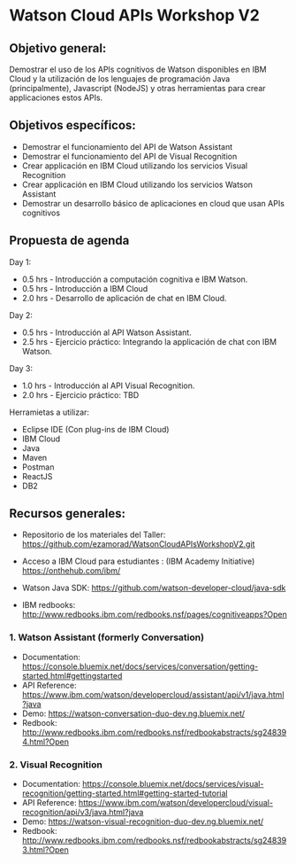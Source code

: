 # Watson Cloud APIs Workshop V2


## Objetivo general:
Demostrar el uso de los APIs cognitivos de Watson disponibles en IBM Cloud y la utilización de los lenguajes de programación Java (principalmente), Javascript (NodeJS) y otras herramientas para crear applicaciones estos APIs.

## Objetivos específicos:
  - Demostrar el funcionamiento del API de Watson Assistant
  - Demostrar el funcionamiento del API de Visual Recognition
  - Crear applicación en IBM Cloud utilizando los servicios Visual Recognition
  - Crear applicación en IBM Cloud utilizando los servicios Watson Assistant
  - Demostrar un desarrollo básico de aplicaciones en cloud que usan APIs cognitivos 


## Propuesta de agenda

Day 1:
  - 0.5 hrs - Introducción a computación cognitiva e IBM Watson.
  - 0.5 hrs - Introducción a IBM Cloud
  - 2.0 hrs - Desarrollo de aplicación de chat en IBM Cloud.

Day 2:
  - 0.5 hrs - Introducción al API Watson Assistant.
  - 2.5 hrs - Ejercicio práctico: Integrando la applicación de chat con IBM Watson.

Day 3:
  - 1.0 hrs - Introducción al API Visual Recognition.
  - 2.0 hrs - Ejercicio práctico: TBD

Herramietas a utilizar:
- Eclipse IDE (Con plug-ins de IBM Cloud)
- IBM Cloud
- Java
- Maven
- Postman
- ReactJS
- DB2


## Recursos generales:

- Repositorio de los materiales del Taller: https://github.com/ezamorad/WatsonCloudAPIsWorkshopV2.git

- Acceso a IBM Cloud para estudiantes : (IBM Academy Initiative) https://onthehub.com/ibm/

- Watson Java SDK: https://github.com/watson-developer-cloud/java-sdk 

- IBM redbooks: http://www.redbooks.ibm.com/redbooks.nsf/pages/cognitiveapps?Open



### 1. Watson Assistant (formerly Conversation)
- Documentation: https://console.bluemix.net/docs/services/conversation/getting-started.html#gettingstarted
- API Reference: https://www.ibm.com/watson/developercloud/assistant/api/v1/java.html?java
- Demo: https://watson-conversation-duo-dev.ng.bluemix.net/
- Redbook: http://www.redbooks.ibm.com/redbooks.nsf/redbookabstracts/sg248394.html?Open

### 2. Visual Recognition
- Documentation: https://console.bluemix.net/docs/services/visual-recognition/getting-started.html#getting-started-tutorial
- API Reference: https://www.ibm.com/watson/developercloud/visual-recognition/api/v3/java.html?java
- Demo: https://watson-visual-recognition-duo-dev.ng.bluemix.net/
- Redbook: http://www.redbooks.ibm.com/redbooks.nsf/redbookabstracts/sg248393.html?Open

